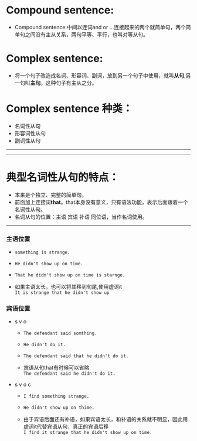 # Compound sentence:
* Compound sentence:中间以连词and or ...连接起来的两个就简单句，两个简单句之间没有主从关系，两句平等、平行，也叫对等从句。  

# Complex sentence:
* 将一个句子改造成名词、形容词、副词，放到另一个句子中使用，就叫**从句**,另一句叫**主句**。这种句子有主从之分。

# Complex sentence 种类：
* 名词性从句
* 形容词性从句
* 副词性从句  
***  
***
# 典型名词性从句的特点：   
* 本来是个独立、完整的简单句。
* 前面加上连接词**that**。that本身没有意义，只有语法功能，表示后面跟着一个名词性从句。
* 名词从句的位置：主语 宾语 补语 同位语，当作名词使用。  

***
### 主语位置
* `something is strange.`

* `He didn't show up on time.`

* `That he didn't show up on time is starnge.`

* 如果主语太长，也可以将其移到句尾,使用虚词it  
 `It is strange that he didn't show up`  

### 宾语位置
* s v o

    * `The defendant said somthing.`

    * `He didn't do it.`

    * `The defendant said that he didn't do it.`
    
    * 宾语从句that有时候可以省略  
     `The defendant said he didn't do it.`
     
* s v o c  

    * `I find something strange.`
    
    * `He didn't show up on thime.` 
    
    * 由于宾语后面还有补语，如果宾语太长，和补语的关系就不明显，因此用虚词it代替宾语从句，真正的宾语后移  
`I find it strange that he didn't show up on time.`
    